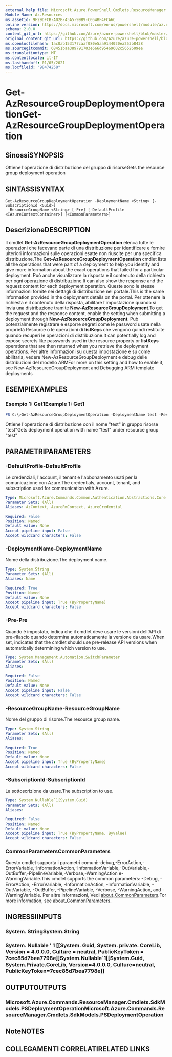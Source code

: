 ```yaml
---
external help file: Microsoft.Azure.PowerShell.Cmdlets.ResourceManager.dll-Help.xml
Module Name: Az.Resources
ms.assetid: 9F29DFCB-A02B-45A5-99B9-C054BF4FCA6C
online version: https://docs.microsoft.com/en-us/powershell/module/az.resources/get-azresourcegroupdeploymentoperation
schema: 2.0.0
content_git_url: https://github.com/Azure/azure-powershell/blob/master/src/Resources/Resources/help/Get-AzResourceGroupDeploymentOperation.md
original_content_git_url: https://github.com/Azure/azure-powershell/blob/master/src/Resources/Resources/help/Get-AzResourceGroupDeploymentOperation.md
ms.openlocfilehash: 1ac0ab153177caaf080e5aa9144020ea253b8438
ms.sourcegitcommit: 68451baa389791703e666d95469602c5652609ee
ms.translationtype: MT
ms.contentlocale: it-IT
ms.lasthandoff: 01/05/2021
ms.locfileid: "98474258"
---
```

# <span data-ttu-id="85200-101">Get-AzResourceGroupDeploymentOperation</span><span class="sxs-lookup"><span data-stu-id="85200-101">Get-AzResourceGroupDeploymentOperation</span></span>

## <span data-ttu-id="85200-102">Sinossi</span><span class="sxs-lookup"><span data-stu-id="85200-102">SYNOPSIS</span></span>
<span data-ttu-id="85200-103">Ottiene l'operazione di distribuzione del gruppo di risorse</span><span class="sxs-lookup"><span data-stu-id="85200-103">Gets the resource group deployment operation</span></span>

## <span data-ttu-id="85200-104">SINTASSI</span><span class="sxs-lookup"><span data-stu-id="85200-104">SYNTAX</span></span>

```
Get-AzResourceGroupDeploymentOperation -DeploymentName <String> [-SubscriptionId <Guid>]
 -ResourceGroupName <String> [-Pre] [-DefaultProfile <IAzureContextContainer>] [<CommonParameters>]
```

## <span data-ttu-id="85200-105">Descrizione</span><span class="sxs-lookup"><span data-stu-id="85200-105">DESCRIPTION</span></span>
<span data-ttu-id="85200-106">Il cmdlet **Get-AzResourceGroupDeploymentOperation** elenca tutte le operazioni che facevano parte di una distribuzione per identificare e fornire ulteriori informazioni sulle operazioni esatte non riuscite per una specifica distribuzione.</span><span class="sxs-lookup"><span data-stu-id="85200-106">The **Get-AzResourceGroupDeploymentOperation** cmdlet lists all the operations that were part of a deployment to help you identify and give more information about the exact operations that failed for a particular deployment.</span></span>
<span data-ttu-id="85200-107">Può anche visualizzare la risposta e il contenuto della richiesta per ogni operazione di distribuzione.</span><span class="sxs-lookup"><span data-stu-id="85200-107">It can also show the response and the request content for each deployment operation.</span></span>
<span data-ttu-id="85200-108">Queste sono le stesse informazioni fornite nei dettagli di distribuzione nel portale.</span><span class="sxs-lookup"><span data-stu-id="85200-108">This is the same information provided in the deployment details on the portal.</span></span>
<span data-ttu-id="85200-109">Per ottenere la richiesta e il contenuto della risposta, abilitare l'impostazione quando si invia una distribuzione tramite **New-AzResourceGroupDeployment**.</span><span class="sxs-lookup"><span data-stu-id="85200-109">To get the request and the response content, enable the setting when submitting a deployment through **New-AzResourceGroupDeployment**.</span></span>
<span data-ttu-id="85200-110">Può potenzialmente registrare e esporre segreti come le password usate nella proprietà Resource o le operazioni di **listKeys** che vengono quindi restituite quando recuperi le operazioni di distribuzione.</span><span class="sxs-lookup"><span data-stu-id="85200-110">It can potentially log and expose secrets like passwords used in the resource property or **listKeys** operations that are then returned when you retrieve the deployment operations.</span></span>
<span data-ttu-id="85200-111">Per altre informazioni su questa impostazione e su come abilitarla, vedere New-AzResourceGroupDeployment e debug delle distribuzioni del modello ARM</span><span class="sxs-lookup"><span data-stu-id="85200-111">For more on this setting and how to enable it, see New-AzResourceGroupDeployment and Debugging ARM template deployments</span></span>

## <span data-ttu-id="85200-112">ESEMPI</span><span class="sxs-lookup"><span data-stu-id="85200-112">EXAMPLES</span></span>

### <span data-ttu-id="85200-113">Esempio 1: Get1</span><span class="sxs-lookup"><span data-stu-id="85200-113">Example 1: Get1</span></span>
```powershell
PS C:\>Get-AzResourceGroupDeploymentOperation -DeploymentName test -ResourceGroupName test
```

<span data-ttu-id="85200-114">Ottiene l'operazione di distribuzione con il nome "test" in gruppo risorse "test"</span><span class="sxs-lookup"><span data-stu-id="85200-114">Gets deployment operation with name "test" under resource group "test"</span></span>

## <span data-ttu-id="85200-115">PARAMETRI</span><span class="sxs-lookup"><span data-stu-id="85200-115">PARAMETERS</span></span>

### <span data-ttu-id="85200-116">-DefaultProfile</span><span class="sxs-lookup"><span data-stu-id="85200-116">-DefaultProfile</span></span>
<span data-ttu-id="85200-117">Le credenziali, l'account, il tenant e l'abbonamento usati per la comunicazione con Azure.</span><span class="sxs-lookup"><span data-stu-id="85200-117">The credentials, account, tenant, and subscription used for communication with Azure.</span></span>

```yaml
Type: Microsoft.Azure.Commands.Common.Authentication.Abstractions.Core.IAzureContextContainer
Parameter Sets: (All)
Aliases: AzContext, AzureRmContext, AzureCredential

Required: False
Position: Named
Default value: None
Accept pipeline input: False
Accept wildcard characters: False
```

### <span data-ttu-id="85200-118">-DeploymentName</span><span class="sxs-lookup"><span data-stu-id="85200-118">-DeploymentName</span></span>
<span data-ttu-id="85200-119">Nome della distribuzione.</span><span class="sxs-lookup"><span data-stu-id="85200-119">The deployment name.</span></span>

```yaml
Type: System.String
Parameter Sets: (All)
Aliases: Name

Required: True
Position: Named
Default value: None
Accept pipeline input: True (ByPropertyName)
Accept wildcard characters: False
```

### <span data-ttu-id="85200-120">-Pre</span><span class="sxs-lookup"><span data-stu-id="85200-120">-Pre</span></span>
<span data-ttu-id="85200-121">Quando è impostato, indica che il cmdlet deve usare le versioni dell'API di pre-rilascio quando determina automaticamente la versione da usare.</span><span class="sxs-lookup"><span data-stu-id="85200-121">When set, indicates that the cmdlet should use pre-release API versions when automatically determining which version to use.</span></span>

```yaml
Type: System.Management.Automation.SwitchParameter
Parameter Sets: (All)
Aliases:

Required: False
Position: Named
Default value: None
Accept pipeline input: False
Accept wildcard characters: False
```

### <span data-ttu-id="85200-122">-ResourceGroupName</span><span class="sxs-lookup"><span data-stu-id="85200-122">-ResourceGroupName</span></span>
<span data-ttu-id="85200-123">Nome del gruppo di risorse.</span><span class="sxs-lookup"><span data-stu-id="85200-123">The resource group name.</span></span>

```yaml
Type: System.String
Parameter Sets: (All)
Aliases:

Required: True
Position: Named
Default value: None
Accept pipeline input: True (ByPropertyName)
Accept wildcard characters: False
```

### <span data-ttu-id="85200-124">-SubscriptionId</span><span class="sxs-lookup"><span data-stu-id="85200-124">-SubscriptionId</span></span>
<span data-ttu-id="85200-125">La sottoscrizione da usare.</span><span class="sxs-lookup"><span data-stu-id="85200-125">The subscription to use.</span></span>

```yaml
Type: System.Nullable`1[System.Guid]
Parameter Sets: (All)
Aliases:

Required: False
Position: Named
Default value: None
Accept pipeline input: True (ByPropertyName, ByValue)
Accept wildcard characters: False
```

### <span data-ttu-id="85200-126">CommonParameters</span><span class="sxs-lookup"><span data-stu-id="85200-126">CommonParameters</span></span>
<span data-ttu-id="85200-127">Questo cmdlet supporta i parametri comuni:-debug,-ErrorAction,-ErrorVariable,-InformationAction,-InformationVariable,-OutVariable,-OutBuffer,-PipelineVariable,-Verbose,-WarningAction e-WarningVariable.</span><span class="sxs-lookup"><span data-stu-id="85200-127">This cmdlet supports the common parameters: -Debug, -ErrorAction, -ErrorVariable, -InformationAction, -InformationVariable, -OutVariable, -OutBuffer, -PipelineVariable, -Verbose, -WarningAction, and -WarningVariable.</span></span> <span data-ttu-id="85200-128">Per altre informazioni, Vedi [about_CommonParameters](http://go.microsoft.com/fwlink/?LinkID=113216).</span><span class="sxs-lookup"><span data-stu-id="85200-128">For more information, see [about_CommonParameters](http://go.microsoft.com/fwlink/?LinkID=113216).</span></span>

## <span data-ttu-id="85200-129">INGRESSI</span><span class="sxs-lookup"><span data-stu-id="85200-129">INPUTS</span></span>

### <span data-ttu-id="85200-130">System. String</span><span class="sxs-lookup"><span data-stu-id="85200-130">System.String</span></span>

### <span data-ttu-id="85200-131">System. Nullable ' 1 [[System. Guid, System. private. CoreLib, Version = 4.0.0.0, Culture = neutral, PublicKeyToken = 7cec85d7bea7798e]]</span><span class="sxs-lookup"><span data-stu-id="85200-131">System.Nullable\`1[[System.Guid, System.Private.CoreLib, Version=4.0.0.0, Culture=neutral, PublicKeyToken=7cec85d7bea7798e]]</span></span>

## <span data-ttu-id="85200-132">OUTPUT</span><span class="sxs-lookup"><span data-stu-id="85200-132">OUTPUTS</span></span>

### <span data-ttu-id="85200-133">Microsoft.Azure.Commands.ResourceManager.Cmdlets.SdkModels.PSDeploymentOperation</span><span class="sxs-lookup"><span data-stu-id="85200-133">Microsoft.Azure.Commands.ResourceManager.Cmdlets.SdkModels.PSDeploymentOperation</span></span>

## <span data-ttu-id="85200-134">Note</span><span class="sxs-lookup"><span data-stu-id="85200-134">NOTES</span></span>

## <span data-ttu-id="85200-135">COLLEGAMENTI CORRELATI</span><span class="sxs-lookup"><span data-stu-id="85200-135">RELATED LINKS</span></span>
